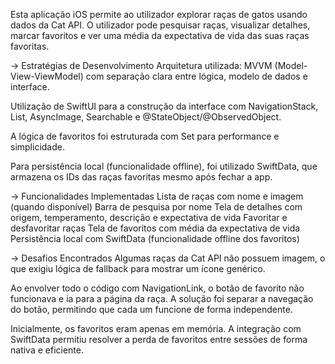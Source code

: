 Esta aplicação iOS permite ao utilizador explorar raças de gatos usando dados da Cat API. O utilizador pode pesquisar raças, visualizar detalhes, marcar favoritos e ver uma média da expectativa de vida das suas raças favoritas.

-> Estratégias de Desenvolvimento
Arquitetura utilizada: MVVM (Model-View-ViewModel) com separação clara entre lógica, modelo de dados e interface.

Utilização de SwiftUI para a construção da interface com NavigationStack, List, AsyncImage, Searchable e @StateObject/@ObservedObject.

A lógica de favoritos foi estruturada com Set<String> para performance e simplicidade.

Para persistência local (funcionalidade offline), foi utilizado SwiftData, que armazena os IDs das raças favoritas mesmo após fechar a app.

-> Funcionalidades Implementadas
     Lista de raças com nome e imagem (quando disponível)
     Barra de pesquisa por nome
     Tela de detalhes com origem, temperamento, descrição e expectativa de vida
     Favoritar e desfavoritar raças
     Tela de favoritos com média da expectativa de vida
     Persistência local com SwiftData (funcionalidade offline dos favoritos)

-> Desafios Encontrados
Algumas raças da Cat API não possuem imagem, o que exigiu lógica de fallback para mostrar um ícone genérico.

Ao envolver todo o código com NavigationLink, o botão de favorito não funcionava e ia para a página da raça. A solução foi separar a navegação do botão, permitindo que cada um funcione de forma independente.

Inicialmente, os favoritos eram apenas em memória. A integração com SwiftData permitiu resolver a perda de favoritos entre sessões de forma nativa e eficiente.
